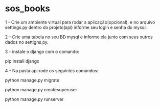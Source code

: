 # sos_books
1 - Crie um ambiente virtual para rodar a aplicação(opcional), e no arquivo settings.py dentro do projeto(api) informe seu login e senha do mysql.

2 - Crie uma tabela no seu BD mysql e informe ela junto com seus outros dados no settigns.py.

3 - instale o django com o comando:

pip install django

4 - Na pasta api rode os seguintes comandos:

python manage.py migrate

python manage.py createsuperuser

python manage.py runserver
